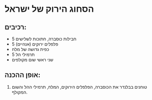 # הסחוג הירוק של ישראל

## רכיבים:
- 5 חבילות כוסברה, חתוכות לשלישים
- 5 פלפלים ירוקים (אנהיים)
- כפית גדושה של מלח
- 5 תרמילי הל
- שני ראשי שום מקולפים

## אופן ההכנה:
1. טוחנים בבלנדר את הכוסברה, הפלפלים הירוקים, המלח, תרמילי ההל והשום המקולף.
